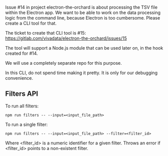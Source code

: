 Issue #14 in project electron-the-orchard is about processing the TSV file within the Electron app. We want to be able to work on the data processing logic from the command line, because Electron is too cumbersome. Please create a CLI tool for that.

The ticket to create that CLI tool is #15:
https://gitlab.com/vivadata/electron-the-orchard/issues/15

The tool will support a Node.js module that can be used later on, in the hook created for #14.

We will use a completely separate repo for this purpose.

In this CLI, do not spend time making it pretty. It is only for our debugging convenience.

## Filters API

To run all filters:

```
npm run filters -- --input=<input_file_path>
```

To run a single filter:

```
npm run filters -- --input=<input_file_path> --filter=<filter_id>
```

Where <filter_id> is a numeric identifier for a given filter.
Throws an error if <filter_id> points to a non-existent filter.
